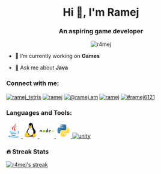 <h1 align="center">Hi 👋, I'm Ramej</h1>
<h3 align="center">An aspiring game developer</h3>

<p align="center"> <img src="https://komarev.com/ghpvc/?username=r4mej&label=Profile%20views&color=0e75b6&style=flat" alt="r4mej" /> </p>

- 🔭 I’m currently working on **Games**

- 💬 Ask me about **Java**

<h3 align="left">Connect with me:</h3>
<p align="left">
<a href="https://twitter.com/ramej_tetris" target="blank"><img align="center" src="https://raw.githubusercontent.com/rahuldkjain/github-profile-readme-generator/master/src/images/icons/Social/twitter.svg" alt="ramej_tetris" height="30" width="40" /></a>
<a href="https://fb.com/ramej" target="blank"><img align="center" src="https://raw.githubusercontent.com/rahuldkjain/github-profile-readme-generator/master/src/images/icons/Social/facebook.svg" alt="ramej" height="30" width="40" /></a>
<a href="https://instagram.com/@ramej.am" target="blank"><img align="center" src="https://raw.githubusercontent.com/rahuldkjain/github-profile-readme-generator/master/src/images/icons/Social/instagram.svg" alt="@ramej.am" height="30" width="40" /></a>
<a href="https://www.youtube.com/c/ramej" target="blank"><img align="center" src="https://raw.githubusercontent.com/rahuldkjain/github-profile-readme-generator/master/src/images/icons/Social/youtube.svg" alt="ramej" height="30" width="40" /></a>
<a href="https://discord.gg/#ramej6121" target="blank"><img align="center" src="https://raw.githubusercontent.com/rahuldkjain/github-profile-readme-generator/master/src/images/icons/Social/discord.svg" alt="#ramej6121" height="30" width="40" /></a>
</p>

<h3 align="left">Languages and Tools:</h3>
<p align="left"> <a href="https://www.java.com" target="_blank" rel="noreferrer"> <img src="https://raw.githubusercontent.com/devicons/devicon/master/icons/java/java-original.svg" alt="java" width="40" height="40"/> </a> <a href="https://www.linux.org/" target="_blank" rel="noreferrer"> <img src="https://raw.githubusercontent.com/devicons/devicon/master/icons/linux/linux-original.svg" alt="linux" width="40" height="40"/> </a> <a href="https://nodejs.org" target="_blank" rel="noreferrer"> <img src="https://raw.githubusercontent.com/devicons/devicon/master/icons/nodejs/nodejs-original-wordmark.svg" alt="nodejs" width="40" height="40"/> </a> <a href="https://www.python.org" target="_blank" rel="noreferrer"> <img src="https://raw.githubusercontent.com/devicons/devicon/master/icons/python/python-original.svg" alt="python" width="40" height="40"/> </a> <a href="https://unity.com/" target="_blank" rel="noreferrer"> <img src="https://www.vectorlogo.zone/logos/unity3d/unity3d-icon.svg" alt="unity" width="40" height="40"/> </a> </p>

<h3>🔥 Streak Stats</h3>
<p allign="center">
<a href="https://github.com/r4mej/github-readme-streak-stats">
    <img title="🔥" alt="r4mej's streak" src="https://streak-stats.demolab.com/?user=r4mej&theme=monokai-metallian&hide_border=true"/>
    </a>
</p>

